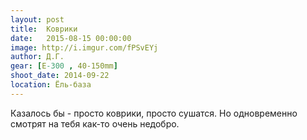 ```yaml
---
layout: post
title:  Коврики
date:   2015-08-15 00:00:00
image: http://i.imgur.com/fPSvEYj
author: Д.Г.
gear: [E-300 , 40-150mm]
shoot_date: 2014-09-22
location: Ёль-база
---
```


Казалось бы - просто коврики, просто сушатся. Но одновременно смотрят на тебя как-то очень недобро.
